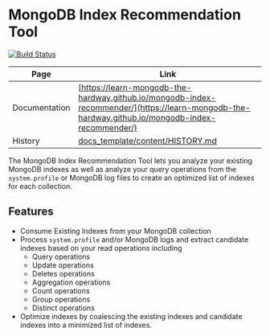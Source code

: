 # MongoDB Index Recommendation Tool

[![Build Status][travis-img]][travis-url]

| Page | Link |
| --- | --- |
| Documentation | [https://learn-mongodb-the-hardway.github.io/mongodb-index-recommender/](https://learn-mongodb-the-hardway.github.io/mongodb-index-recommender/)|
| History | [docs_template/content/HISTORY.md](docs_template/content/HISTORY.md) |

The MongoDB Index Recommendation Tool lets you analyze your existing MongoDB indexes as well as analyze your query operations from the `system.profile` or
MongoDB log files to create an optimized list of indexes for each collection.

## Features

* Consume Existing Indexes from your MongoDB collection
* Process `system.profile` and/or MongoDB logs and extract candidate indexes based on your read operations including
    - Query operations
    - Update operations
    - Deletes operations
    - Aggregation operations
    - Count operations
    - Group operations
    - Distinct operations
* Optimize indexes by coalescing the existing indexes and candidate indexes into a minimized list of indexes.

[travis-img]: https://travis-ci.org/learn-mongodb-the-hardway/mongodb-index-recommender.svg?branch=master
[travis-url]: https://travis-ci.org/learn-mongodb-the-hardway/mongodb-index-recommender?branch=master